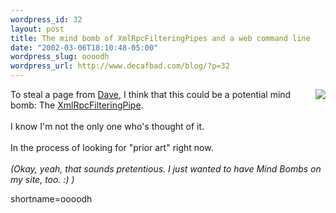 ```yaml
--- 
wordpress_id: 32
layout: post
title: The mind bomb of XmlRpcFilteringPipes and a web command line
date: "2002-03-06T18:10:48-05:00"
wordpress_slug: oooodh
wordpress_url: http://www.decafbad.com/blog/?p=32
---
```

<a href="http://www.amazon.com/exec/obidos/ASIN/B0000026U0"><img src="http://images.amazon.com/images/P/B0000026U0.01.MZZZZZZZ.jpg" align="right"></a>To steal a page from <a href="http://www.scriptingnews.com">Dave</a>, I think that this could be a potential mind bomb:  The <a href="http://www.decafbad.com/twiki/bin/view/Main/XmlRpcFilteringPipe">XmlRpcFilteringPipe</a>.
<br /><br />
I know I'm not the only one who's thought of it.
<br /><br />
In the process of looking for "prior art" right now.
<br /><br />
<i>(Okay, yeah, that sounds pretentious.  I just wanted to have Mind Bombs on my site, too. :) )</i>
<!--more-->
shortname=oooodh
